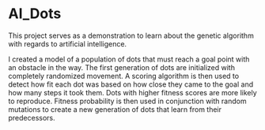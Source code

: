 # AI_Dots

This project serves as a demonstration to learn about the genetic algorithm with regards to artificial intelligence. 

I created a model of a population of dots that must reach a goal point with an obstacle in the way. The first 
generation of dots are initialized with completely randomized movement. A scoring algorithm is then used to 
detect how fit each dot was based on how close they came to the goal and how many steps it took them. Dots with
higher fitness scores are more likely to reproduce. Fitness probability is then used in conjunction with random
mutations to create a new generation of dots that learn from their predecessors. 
